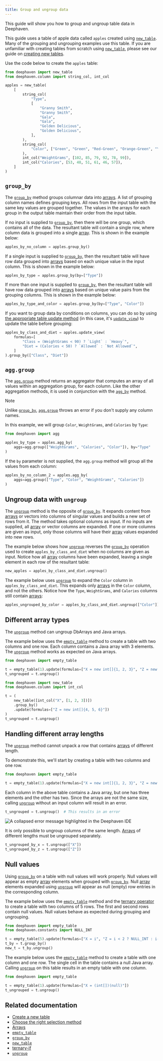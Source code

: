 ```yaml
---
title: Group and ungroup data
---
```


This guide will show you how to group and ungroup table data in Deephaven.

This guide uses a table of apple data called `apples` created using [`new_table`](../reference/table-operations/create/newTable.md). Many of the grouping and ungrouping examples use this table. If you are unfamiliar with creating tables from scratch using [`new_table`](../reference/table-operations/create/newTable.md), please see our guide on [creating new tables](./new-and-empty-table.md#new_table).

Use the code below to create the `apples` table:

```python test-set=1
from deephaven import new_table
from deephaven.column import string_col, int_col

apples = new_table(
    [
        string_col(
            "Type",
            [
                "Granny Smith",
                "Granny Smith",
                "Gala",
                "Gala",
                "Golden Delicious",
                "Golden Delicious",
            ],
        ),
        string_col(
            "Color", ["Green", "Green", "Red-Green", "Orange-Green", "Yellow", "Yellow"]
        ),
        int_col("WeightGrams", [102, 85, 79, 92, 78, 99]),
        int_col("Calories", [53, 48, 51, 61, 46, 57]),
    ]
)
```

## `group_by`

The [`group_by`](../reference/table-operations/group-and-aggregate/groupBy.md) method groups columnar data into [arrays](../reference/query-language/types/arrays.md). A list of grouping column names defines grouping keys. All rows from the input table with the same key values are grouped together. The values in the arrays for each group in the output table maintain their order from the input table.

If no input is supplied to [`group_by`](../reference/table-operations/group-and-aggregate/groupBy.md), then there will be one group, which contains all of the data. The resultant table will contain a single row, where column data is grouped into a single [array](../reference/query-language/types/arrays.md). This is shown in the example below:

```python test-set=1
apples_by_no_column = apples.group_by()
```

If a single input is supplied to [`group_by`](../reference/table-operations/group-and-aggregate/groupBy.md), then the resultant table will have row data grouped into [arrays](../reference/query-language/types/arrays.md) based on each unique value in the input column. This is shown in the example below:

```python test-set=1
apples_by_type = apples.group_by(by=["Type"])
```

If more than one input is supplied to [`group_by`](../reference/table-operations/group-and-aggregate/groupBy.md), then the resultant table will have row data grouped into [arrays](../reference/query-language/types/arrays.md) based on unique value pairs from the grouping columns. This is shown in the example below:

```python test-set=1
apples_by_type_and_color = apples.group_by(by=["Type", "Color"])
```

If you want to group data by conditions on columns, you can do so by using [the appropriate table update method](../how-to-guides/use-select-view-update.md#choose-the-right-column-selection-method) (in this case, it's [`update_view`](../reference/table-operations/select/update-view.md)) to update the table before grouping:

```python test-set=1
apples_by_class_and_diet = apples.update_view(
    formulas=[
        "Class = (WeightGrams < 90) ? `Light` : `Heavy`",
        "Diet = (Calories < 50) ? `Allowed` : `Not Allowed`",
    ]
).group_by(["Class", "Diet"])
```

## `agg.group`

The [`agg.group`](../reference/table-operations/group-and-aggregate/AggGroup.md) method returns an aggregator that computes an array of all values within an aggregation group, for each column. Like the other aggregation methods, it is used in conjunction with the [`agg_by`](../reference/table-operations/group-and-aggregate/aggBy.md) method.

> [!NOTE]
> Unlike [`group_by`](../reference/table-operations/group-and-aggregate/groupBy.md), [`agg.group`](../reference/table-operations/group-and-aggregate/AggGroup.md) throws an error if you don't supply any column names.

In this example, we will group `Color`, `WeightGrams`, and `Calories` by `Type`:

```python test-set=1 order=apples_by_type
from deephaven import agg

apples_by_type = apples.agg_by(
    aggs=agg.group(["WeightGrams", "Calories", "Color"]), by="Type"
)
```

If the `by` parameter is not supplied, the `agg.group` method will group all the values from each column:

```python test-set=1 order=apples_by_no_column_2
apples_by_no_column_2 = apples.agg_by(
    aggs=agg.group(["Type", "Color", "WeightGrams", "Calories"])
)
```

## Ungroup data with `ungroup`

The [`ungroup`](../reference/table-operations/group-and-aggregate/ungroup.md) method is the opposite of [`group_by`](../reference/table-operations/group-and-aggregate/groupBy.md). It expands content from [arrays](../reference/query-language/types/arrays.md) or vectors into columns of singular values and builds a new set of rows from it. The method takes optional columns as input. If no inputs are supplied, all [array](../reference/query-language/types/arrays.md) or vector columns are expanded. If one or more columns are given as input, only those columns will have their [array](../reference/query-language/types/arrays.md) values expanded into new rows.

The example below shows how [`ungroup`](../reference/table-operations/group-and-aggregate/ungroup.md) reverses the [`group_by`](../reference/table-operations/group-and-aggregate/groupBy.md) operation used to create `apples_by_class_and_diet` when no columns are given as input. Notice how all [array](../reference/query-language/types/arrays.md) columns have been expanded, leaving a single element in each row of the resultant table:

```python test-set=1
new_apples = apples_by_class_and_diet.ungroup()
```

The example below uses [`ungroup`](../reference/table-operations/group-and-aggregate/ungroup.md) to expand the `Color` column in `apples_by_class_and_diet`. This expands only [arrays](../reference/query-language/types/arrays.md) in the `Color` column, and not the others. Notice how the `Type`, `WeightGrams`, and `Calories` columns still contain [arrays](../reference/query-language/types/arrays.md):

```python test-set=1
apples_ungrouped_by_color = apples_by_class_and_diet.ungroup(["Color"])
```

## Different array types

The [`ungroup`](../reference/table-operations/group-and-aggregate/ungroup.md) method can ungroup DbArrays and Java arrays.

The example below uses the [`empty_table`](../reference/table-operations/create/emptyTable.md) method to create a table with two columns and one row. Each column contains a Java array with 3 elements. The [`ungroup`](../reference/table-operations/group-and-aggregate/ungroup.md) method works as expected on Java arrays.

```python order=t,t_ungrouped
from deephaven import empty_table

t = empty_table(1).update(formulas=["X = new int[]{1, 2, 3}", "Z = new int[]{4, 5, 6}"])
t_ungrouped = t.ungroup()
```

```python order=t,t_ungrouped
from deephaven import new_table
from deephaven.column import int_col

t = (
    new_table([int_col("X", [1, 2, 3])])
    .group_by()
    .update(formulas=["Z = new int[]{4, 5, 6}"])
)
t_ungrouped = t.ungroup()
```

## Handling different array lengths

The [`ungroup`](../reference/table-operations/group-and-aggregate/ungroup.md) method cannot unpack a row that contains [arrays](../reference/query-language/types/arrays.md) of different length.

To demonstrate this, we'll start by creating a table with two columns and one row.

```python test-set=2 order=t
from deephaven import empty_table

t = empty_table(1).update(formulas=["X = new int[]{1, 2, 3}", "Z = new int[]{4, 5}"])
```

Each column in the above table contains a Java array, but one has three elements and the other has two. Since the arrays are not the same size, calling [`ungroup`](../reference/table-operations/group-and-aggregate/ungroup.md) without an input column will result in an error.

```python test-set=2 should-fail
t_ungrouped = t.ungroup()  # This results in an error
```

![A collapsed error message highlighted in the Deephaven IDE](../assets/how-to/t_ungrouped_Error.png)

It is only possible to ungroup columns of the same length. [Arrays](../reference/query-language/types/arrays.md) of different lengths must be ungrouped separately.

```python test-set=2 order=t_ungrouped_by_x,t_ungrouped_by_z
t_ungrouped_by_x = t.ungroup(["X"])
t_ungrouped_by_z = t.ungroup(["Z"])
```

## Null values

Using [`group_by`](../reference/table-operations/group-and-aggregate/groupBy.md) on a table with null values will work properly. Null values will appear as empty [array](../reference/query-language/types/arrays.md) elements when grouped with [`group_by`](../reference/table-operations/group-and-aggregate/groupBy.md). Null [array](../reference/query-language/types/arrays.md) elements expanded using [`ungroup`](../reference/table-operations/group-and-aggregate/ungroup.md) will appear as null (empty) row entries in the corresponding column.

The example below uses the [`empty_table`](../reference/table-operations/create/emptyTable.md) method and the [ternary operator](../how-to-guides/ternary-if-how-to.md) to create a table with two columns of 5 rows. The first and second rows contain null values. Null values behave as expected during grouping and ungrouping.

```python order=t,t_by,new_t
from deephaven import empty_table
from deephaven.constants import NULL_INT

t = empty_table(5).update(formulas=["X = i", "Z = i < 2 ? NULL_INT : i-2"])
t_by = t.group_by()
new_t = t_by.ungroup()
```

The example below uses the [`empty_table`](../reference/table-operations/create/emptyTable.md) method to create a table with one column and one row. The single cell in the table contains a null Java array. Calling [`ungroup`](../reference/table-operations/group-and-aggregate/ungroup.md) on this table results in an empty table with one column.

```python order=t,t_ungrouped
from deephaven import empty_table

t = empty_table(1).update(formulas=["X = (int[])(null)"])
t_ungrouped = t.ungroup()
```

## Related documentation

- [Create a new table](./new-and-empty-table.md#new_table)
- [Choose the right selection method](../how-to-guides/use-select-view-update.md#choose-the-right-column-selection-method)
- [Arrays](../reference/query-language/types/arrays.md)
- [`empty_table`](../reference/table-operations/create/emptyTable.md)
- [`group_by`](../reference/table-operations/group-and-aggregate/groupBy.md)
- [`new_table`](../reference/table-operations/create/newTable.md)
- [ternary-if](../how-to-guides/ternary-if-how-to.md)
- [`ungroup`](../reference/table-operations/group-and-aggregate/ungroup.md)
